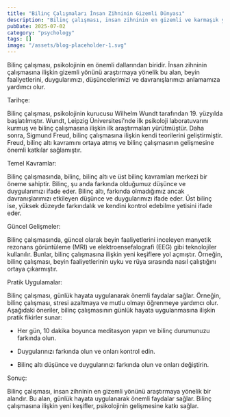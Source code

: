 ```yaml
---
title: "Bilinç Çalışmaları İnsan Zihninin Gizemli Dünyası"
description: "Bilinç çalışması, insan zihninin en gizemli ve karmaşık yönünü araştırmaya yönelik bir alandır. Bu makalede, bilinç çalışmasının temel kavramlarını, tarihçesini ve güncel gelişmeleri ele alacağız. ..."
pubDate: 2025-07-02
category: "psychology"
tags: []
image: "/assets/blog-placeholder-1.svg"
---
```


Bilinç çalışması, psikolojinin en önemli dallarından biridir. İnsan zihninin çalışmasına ilişkin gizemli yönünü araştırmaya yönelik bu alan, beyin faaliyetlerini, duygularımızı, düşüncelerimizi ve davranışlarımızı anlamamıza yardımcı olur.

Tarihçe:

Bilinç çalışması, psikolojinin kurucusu Wilhelm Wundt tarafından 19. yüzyılda başlatılmıştır. Wundt, Leipzig Üniversitesi'nde ilk psikoloji laboratuvarını kurmuş ve bilinç çalışmasına ilişkin ilk araştırmaları yürütmüştür. Daha sonra, Sigmund Freud, bilinç çalışmasına ilişkin kendi teorilerini geliştirmiştir. Freud, bilinç altı kavramını ortaya atmış ve bilinç çalışmasının gelişmesine önemli katkılar sağlamıştır.

Temel Kavramlar:

Bilinç çalışmasında, bilinç, bilinç altı ve üst bilinç kavramları merkezi bir öneme sahiptir. Bilinç, şu anda farkında olduğumuz düşünce ve duygularımızı ifade eder. Bilinç altı, farkında olmadığımız ancak davranışlarımızı etkileyen düşünce ve duygularımızı ifade eder. Üst bilinç ise, yüksek düzeyde farkındalık ve kendini kontrol edebilme yetisini ifade eder.

Güncel Gelişmeler:

Bilinç çalışmasında, güncel olarak beyin faaliyetlerini inceleyen manyetik rezonans görüntüleme (MRI) ve elektroensefalografi (EEG) gibi teknolojiler kullanılır. Bunlar, bilinç çalışmasına ilişkin yeni keşiflere yol açmıştır. Örneğin, bilinç çalışması, beyin faaliyetlerinin uyku ve rüya sırasında nasıl çalıştığını ortaya çıkarmıştır.

Pratik Uygulamalar:

Bilinç çalışması, günlük hayata uygulanarak önemli faydalar sağlar. Örneğin, bilinç çalışması, stresi azaltmaya ve mutlu olmayı öğrenmeye yardımcı olur. Aşağıdaki öneriler, bilinç çalışmasının günlük hayata uygulanmasına ilişkin pratik fikirler sunar:

* Her gün, 10 dakika boyunca meditasyon yapın ve bilinç durumunuzu farkında olun.

* Duygularınızı farkında olun ve onları kontrol edin.

* Bilinç altı düşünce ve duygularınızı farkında olun ve onları değiştirin.

Sonuç:

Bilinç çalışması, insan zihninin en gizemli yönünü araştırmaya yönelik bir alandır. Bu alan, günlük hayata uygulanarak önemli faydalar sağlar. Bilinç çalışmasına ilişkin yeni keşifler, psikolojinin gelişmesine katkı sağlar.